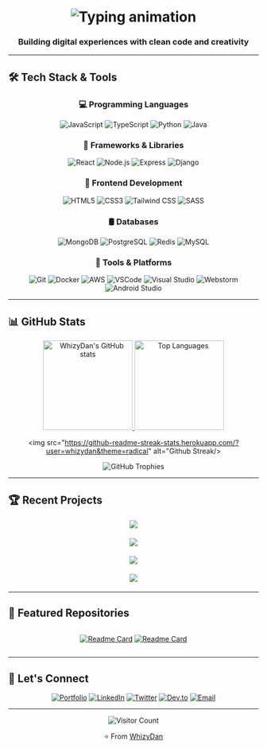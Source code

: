 <!-- Dynamic banner with gradient and animated typing effect -->
<h1 align="center">
  <img src="https://readme-typing-svg.herokuapp.com?font=Fira+Code&weight=600&size=26&duration=3000&pause=500&color=7E3ACE&center=true&width=500&lines=Hello%2C+I'm+WhizyDan!;Full-Stack+Developer;Open-Source+Enthusiast;Problem+Solver" alt="Typing animation" />
</h1>

<h3 align="center">Building digital experiences with clean code and creativity</h3>

---

## 🛠️ Tech Stack & Tools

<div align="center">
  
### 💻 Programming Languages
![JavaScript](https://img.shields.io/badge/-JavaScript-F7DF1E?style=for-the-badge&logo=javascript&logoColor=black)
![TypeScript](https://img.shields.io/badge/-TypeScript-3178C6?style=for-the-badge&logo=typescript&logoColor=white)
![Python](https://img.shields.io/badge/-Python-3776AB?style=for-the-badge&logo=python&logoColor=white)
![Java](https://img.shields.io/badge/-Java-007396?style=for-the-badge&logo=java&logoColor=white)

### 🚀 Frameworks & Libraries
![React](https://img.shields.io/badge/-React-61DAFB?style=for-the-badge&logo=react&logoColor=black)
![Node.js](https://img.shields.io/badge/-Node.js-339933?style=for-the-badge&logo=node.js&logoColor=white)
![Express](https://img.shields.io/badge/-Express-000000?style=for-the-badge&logo=express&logoColor=white)
![Django](https://img.shields.io/badge/-Django-092E20?style=for-the-badge&logo=django&logoColor=white)

### 🎨 Frontend Development
![HTML5](https://img.shields.io/badge/-HTML5-E34F26?style=for-the-badge&logo=html5&logoColor=white)
![CSS3](https://img.shields.io/badge/-CSS3-1572B6?style=for-the-badge&logo=css3&logoColor=white)
![Tailwind CSS](https://img.shields.io/badge/-Tailwind-06B6D4?style=for-the-badge&logo=tailwind-css&logoColor=white)
![SASS](https://img.shields.io/badge/-SASS-CC6699?style=for-the-badge&logo=sass&logoColor=white)

### 🛢️ Databases
![MongoDB](https://img.shields.io/badge/-MongoDB-47A248?style=for-the-badge&logo=mongodb&logoColor=white)
![PostgreSQL](https://img.shields.io/badge/-PostgreSQL-4169E1?style=for-the-badge&logo=postgresql&logoColor=white)
![Redis](https://img.shields.io/badge/-Redis-DC382D?style=for-the-badge&logo=redis&logoColor=white)
![MySQL](https://img.shields.io/badge/-Mysql-91b5eb?style=for-the-badge&logo=mysql&logoColor=white)

### 🔧 Tools & Platforms
![Git](https://img.shields.io/badge/-Git-F05032?style=for-the-badge&logo=git&logoColor=white)
![Docker](https://img.shields.io/badge/-Docker-2496ED?style=for-the-badge&logo=docker&logoColor=white)
![AWS](https://img.shields.io/badge/-AWS-232F3E?style=for-the-badge&logo=amazon-aws&logoColor=white)
![VSCode](https://img.shields.io/badge/-VSCode-007ACC?style=for-the-badge&logo=visual-studio-code&logoColor=white)
![Visual Studio](https://img.shields.io/badge/-VisualStudio-007ACC?style=for-the-badge&logo=visual-studio-code&logoColor=white)
![Webstorm](https://img.shields.io/badge/-Webstorm-007ACC?style=for-the-badge&logo=visual-studio-code&logoColor=white)
![Android Studio](https://img.shields.io/badge/Androidstudio-007ACC?style=for-the-badge&logo=visual-studio-code&logoColor=white)
</div>

---

## 📊 GitHub Stats

<div align="center">
  
<!-- Dynamic GitHub stats cards -->
<a href="https://github.com/whizydan">
  <img height="180em" src="https://github-readme-stats.vercel.app/api?username=whizydan&show_icons=true&theme=radical&include_all_commits=true&count_private=true" alt="WhizyDan's GitHub stats" />
  <img height="180em" src="https://github-readme-stats.vercel.app/api/top-langs/?username=whizydan&layout=compact&theme=radical" alt="Top Languages" />
</a>

<!-- GitHub streak stats -->
<img src="https://github-readme-streak-stats.herokuapp.com/?user=whizydan&theme=radical" alt="Github Streak/>

<!-- Dynamic trophy stats -->
<img src="https://github-profile-trophy.vercel.app/?username=whizydan&theme=radical&row=2&column=4" alt="GitHub Trophies" />
</div>

---

## 🏆 Recent Projects

<div align="center" style="display: grid; grid-template-columns: repeat(auto-fit, minmax(300px, 1fr)); gap: 20px; margin: 20px 0;">

<!-- Project cards - replace with your actual projects -->
<a href="https://github.com/whizydan/medico">
  <img align="center" src="https://github-readme-stats.vercel.app/api/pin/?username=whizydan&repo=medico&theme=radical" />
</a>

<a href="https://github.com/whizydan/Petstate">
  <img align="center" src="https://github-readme-stats.vercel.app/api/pin/?username=whizydan&repo=Petstate&theme=radical" />
</a>

<a href="https://github.com/whizydan/budget-tracking-flutter-app">
  <img align="center" src="https://github-readme-stats.vercel.app/api/pin/?username=whizydan&repo=budget-tracking-flutter-app&theme=radical" />
</a>

<a href="https://github.com/whizydan/iq-test">
  <img align="center" src="https://github-readme-stats.vercel.app/api/pin/?username=whizydan&repo=iq-test&theme=radical" />
</a>
</div>

---

## 🌟 Featured Repositories

<div align="center" style="display: grid; grid-template-columns: repeat(auto-fit, minmax(250px, 1fr)); gap: 15px;">

<!-- Replace with your featured repos -->
[![Readme Card](https://github-readme-stats.vercel.app/api/pin/?username=whizydan&repo=Petstate&theme=radical)](https://github.com/whizydan/Petstate)
[![Readme Card](https://github-readme-stats.vercel.app/api/pin/?username=whizydan&repo=budget-tracking-flutter-app&theme=radical)](https://github.com/whizydan/budget-tracking-flutter-app)
</div>

---

## 🤝 Let's Connect

<div align="center">
  
[![Portfolio](https://img.shields.io/badge/-Portfolio-7E3ACE?style=for-the-badge&logo=google-chrome&logoColor=white)](https://whizydan.dev)
[![LinkedIn](https://img.shields.io/badge/-LinkedIn-0077B5?style=for-the-badge&logo=linkedin&logoColor=white)](https://linkedin.com/in/whizydan)
[![Twitter](https://img.shields.io/badge/-Twitter-1DA1F2?style=for-the-badge&logo=twitter&logoColor=white)](https://twitter.com/whizydan)
[![Dev.to](https://img.shields.io/badge/-Dev.to-0A0A0A?style=for-the-badge&logo=dev.to&logoColor=white)](https://dev.to/whizydan)
[![Email](https://img.shields.io/badge/-Email-D14836?style=for-the-badge&logo=gmail&logoColor=white)](mailto:whizydan@gmail.com)
</div>

---

<div align="center">
  
![Visitor Count](https://komarev.com/ghpvc/?username=whizydan&color=7E3ACE&style=flat-square)
  
⭐️ From [WhizyDan](https://github.com/whizydan)
</div>

